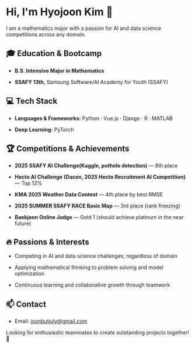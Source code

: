 # Hi, I'm  Hyojoon Kim 👋

I am a mathematics major with a passion for AI and data science competitions across any domain.

## 🎓 Education & Bootcamp

- **B.S. Intensive Major in Mathematics**

- **SSAFY 13th**, Samsung Software/AI Academy for Youth (SSAFY)

## 💻 Tech Stack

- **Languages & Frameworks:** Python · Vue.js · Django · R · MATLAB

- **Deep Learning:** PyTorch

## 🏆 Competitions & Achievements

- **2025 SSAFY AI Challenge(Kaggle, pothole detection)** — 8th place

- **Hecto AI Challenge (Dacon, 2025 Hecto Recruitment AI Competition)** — Top 13%

- **KMA 2025 Weather Data Contest** — 4th place by best RMSE

- **2025 SUMMER SSAFY RACE Basic Map** — 3rd place (rank freezing)

- **Baekjoon Online Judge** — Gold 1 (should achieve platinum in the near future)

## 🔥 Passions & Interests

- Competing in AI and data science challenges, regardless of domain

- Applying mathematical thinking to problem solving and model optimization

- Continuous learning and collaborative growth through teamwork

## 📫 Contact

- Email: joonbutjuly@gmail.com

Looking for enthusiastic teammates to create outstanding projects together! 🚀

